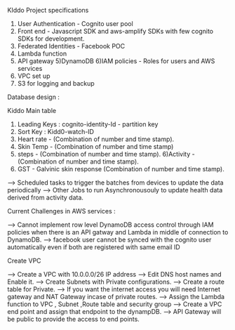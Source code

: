 KIddo Project specifications 



1) User Authentication - Cognito user pool 
2) Front end - Javascript SDK and aws-amplify SDKs with few cognito SDKs for development.
2) Federated Identities - Facebook POC 
3) Lambda function 
4) API gateway
5)DynamoDB
6)IAM policies - Roles for users and AWS services  
7) VPC set up
8) S3 for logging and backup


Database design :

Kiddo Main table 
1) Leading Keys : cognito-identity-Id - partition key
2) Sort Key : Kidd0-watch-ID
3) Heart rate -  (Combination of number and time stamp).
4) Skin Temp - (Combination of number and time stamp)
5) steps - (Combination of number and time stamp).
6)Activity - (Combination of number and time stamp).
7) GST - Galvinic skin response (Combination of number and time stamp).


--> Scheduled tasks to trigger the batches from devices to update the data periodically 
--> Other Jobs to run Asynchronousouly to update health data derived from activity data. 


 Current Challenges in AWS services :  

--> Cannot implement row level DynamoDB access control through IAM policies when there is an API gatway and Lambda in middle of connection to DynamoDB.
--> facebook user cannot be synced with the cognito user automatically even if both are registered with same email ID 


Create VPC

--> Create a VPC with 10.0.0.0/26  IP address 
--> Edit DNS host names and Enable it. 
--> Create Subnets with Private configurations. 
--> Create a route table for Private. 
--> If you want the internet access you will need Internet gateway and NAT Gateway incase of private routes. 
--> Assign the Lambda function to VPC , Subnet ,Route table and security group 
--> Create a VPC end point and assign that endpoint to the dynampDB. 
--> API Gateway will be public to provide the access to end  points. 